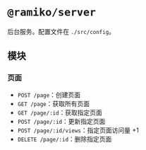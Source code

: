# `@ramiko/server`

后台服务。配置文件在 `./src/config`。

## 模块


### 页面

- `POST /page`：创建页面
- `GET /page`：获取所有页面
- `GET /page/:id`：获取指定页面
- `POST /page/:id`：更新指定页面
- `POST /page/:id/views`：指定页面访问量 +1
- `DELETE /page/:id`：删除指定页面
